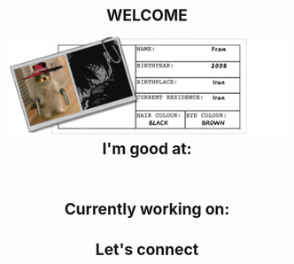 <h1 align="center">WELCOME</h1>
<img src='https://raw.githubusercontent.com/Fr-zm/Fr-zm/refs/heads/main/readme/header.png' align="left">
 <h1 align="center">I'm good at:</h1>
 <a href="https://discord.com/users/frzm"><img src=""></a>
<h1 align="center">Currently working on:</h1>
<h1 align="center">Let's connect</h1>
